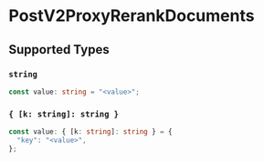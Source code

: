 # PostV2ProxyRerankDocuments


## Supported Types

### `string`

```typescript
const value: string = "<value>";
```

### `{ [k: string]: string }`

```typescript
const value: { [k: string]: string } = {
  "key": "<value>",
};
```

